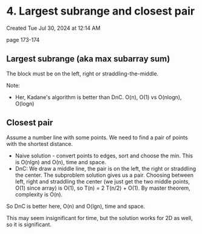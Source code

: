 # 4. Largest subrange and closest pair
Created Tue Jul 30, 2024 at 12:14 AM

page 173-174
## Largest subrange (aka max subarray sum)
The block must be on the left, right or straddling-the-middle.

Note:
- Her, Kadane's algorithm is better than DnC. O(n), O(1) vs O(nlogn), O(logn)

## Closest pair
Assume a number line with some points. We need to find a pair of points with the shortest distance.

- Naive solution - convert points to edges, sort and choose the min. This is O(nlgn) and O(n), time and space.
- DnC: We draw a middle line, the pair is on the left, the right or straddling the center. The subproblem solution gives us a pair. Choosing between left, right and straddling the center (we just get the two middle points, O(1) since array) is O(1), so T(n) = 2 T(n/2) + O(1). By master theorem, complexity is O(n).

So DnC is better here, O(n) and O(lgn), time and space.

This may seem insignificant for time, but the solution works for 2D as well, so it is significant.